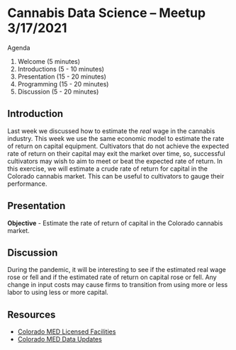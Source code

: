 # Cannabis Data Science – Meetup 3/17/2021

Agenda

1. Welcome (5 minutes)
2. Introductions (5 - 10 minutes)
3. Presentation (15 - 20 minutes)
4. Programming (15 - 20 minutes)
5. Discussion (5 - 20 minutes)

## Introduction

Last week we discussed how to estimate the *real* wage in the cannabis industry. This week we use the same economic model to estimate the rate of return on capital equipment. Cultivators that do not achieve the expected rate of return on their capital may exit the market over time, so, successful cultivators may wish to aim to meet or beat the expected rate of return. In this exercise, we will estimate a crude rate of return for capital in the Colorado cannabis market. This can be useful to cultivators to gauge their performance.

## Presentation

**Objective** - Estimate the rate of return of capital in the Colorado cannabis market.

## Discussion

During the pandemic, it will be interesting to see if the estimated real wage rose or fell and if the estimated rate of return on capital rose or fell. Any change in input costs may cause firms to transition from using more or less labor to using less or more capital.

## Resources

- [Colorado MED Licensed Facilities](https://sbg.colorado.gov/med-licensed-facilities)
- [Colorado MED Data Updates](https://sbg.colorado.gov/med-updates)
